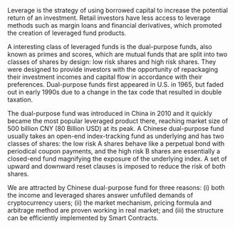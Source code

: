 Leverage is the strategy of using borrowed capital to increase the potential return of an investment. Retail investors have less access to leverage methods such as margin loans and financial derivatives, which promoted the creation of leveraged fund products. 

A interesting class of leveraged funds is the dual-purpose funds, also known as primes and scores, which are mutual funds that are split into two classes of shares by design: low risk shares and high risk shares. They were designed to provide investors with the opportunity of repackaging their investment incomes and capital flow in accordance with their preferences. Dual-purpose funds first appeared in U.S. in 1965, but faded out in early 1990s due to a change in the tax code that resulted in double taxation. 

The dual-purpose fund was introduced in China in 2010 and it quickly became the most popular leveraged product there, reaching market size of 500 billion CNY (80 Billion USD) at its peak. A Chinese dual-purpose fund usually takes an open-end index-tracking fund as underlying and has two classes of shares: the low risk A shares behave like a perpetual bond with periodical coupon payments, and the high risk B shares are essentially a closed-end fund magnifying the exposure of the underlying index. A set of upward and downward reset clauses is imposed to reduce the risk of both shares.

We are attracted by Chinese dual-purpose fund for three reasons: (i) both the income and leveraged shares answer unfufiled demands of cryptocurrency users; (ii) the market mechanism, pricing formula and arbitrage method are proven working in real market; and (iii) the structure can be efficiently implemented by Smart Contracts.
